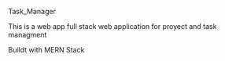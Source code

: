 Task_Manager

This is a web app full stack web application for proyect and task managment

Buildt with MERN Stack
